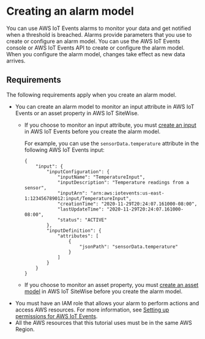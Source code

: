 # Creating an alarm model<a name="create-alarm-model"></a>

You can use AWS IoT Events alarms to monitor your data and get notified when a threshold is breached\. Alarms provide parameters that you use to create or configure an alarm model\. You can use the AWS IoT Events console or AWS IoT Events API to create or configure the alarm model\. When you configure the alarm model, changes take effect as new data arrives\.

## Requirements<a name="create-alarm-model-requirements"></a>

The following requirements apply when you create an alarm model\.
+ You can create an alarm model to monitor an input attribute in AWS IoT Events or an asset property in AWS IoT SiteWise\.
  + If you choose to monitor an input attribute, you must [create an input](https://docs.aws.amazon.com/iotevents/latest/developerguide/iotevents-detector-input.html) in AWS IoT Events before you create the alarm model\.

    For example, you can use the `sensorData.temperature` attribute in the following AWS IoT Events input:

    ```
    {
        "input": {
            "inputConfiguration": {
                "inputName": "TemperatureInput",
                "inputDescription": "Temperature readings from a sensor",
                "inputArn": "arn:aws:iotevents:us-east-1:123456789012:input/TemperatureInput",
                "creationTime": "2020-11-29T20:24:07.161000-08:00",
                "lastUpdateTime": "2020-11-29T20:24:07.161000-08:00",
                "status": "ACTIVE"
            },
            "inputDefinition": {
                "attributes": [
                    {
                        "jsonPath": "sensorData.temperature"
                    }
                ]
            }
        }
    }
    ```
  + If you choose to monitor an asset property, you must [create an asset model](https://docs.aws.amazon.com/iot-sitewise/latest/userguide/create-asset-models.html) in AWS IoT SiteWise before you create the alarm model\.
+ You must have an IAM role that allows your alarm to perform actions and access AWS resources\. For more information, see [Setting up permissions for AWS IoT Events](https://docs.aws.amazon.com/iotevents/latest/developerguide/iotevents-start.html)\.
+ All the AWS resources that this tutorial uses must be in the same AWS Region\.